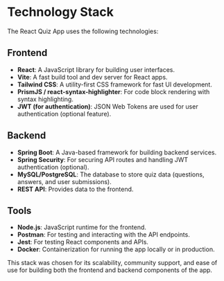 # Technology Stack

The React Quiz App uses the following technologies:

## Frontend
- **React**: A JavaScript library for building user interfaces.
- **Vite**: A fast build tool and dev server for React apps.
- **Tailwind CSS**: A utility-first CSS framework for fast UI development.
- **PrismJS / react-syntax-highlighter**: For code block rendering with syntax highlighting.
- **JWT (for authentication)**: JSON Web Tokens are used for user authentication (optional feature).

## Backend
- **Spring Boot**: A Java-based framework for building backend services.
- **Spring Security**: For securing API routes and handling JWT authentication (optional).
- **MySQL/PostgreSQL**: The database to store quiz data (questions, answers, and user submissions).
- **REST API**: Provides data to the frontend.

## Tools
- **Node.js**: JavaScript runtime for the frontend.
- **Postman**: For testing and interacting with the API endpoints.
- **Jest**: For testing React components and APIs.
- **Docker**: Containerization for running the app locally or in production.

This stack was chosen for its scalability, community support, and ease of use for building both the frontend and backend components of the app.
